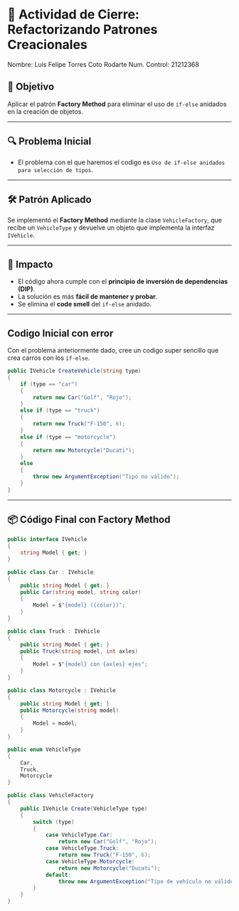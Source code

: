 # 🧪 Actividad de Cierre: Refactorizando Patrones Creacionales  
Nombre: Luis Felipe Torres Coto Rodarte
Num. Control: 21212368

## 🎯 Objetivo
Aplicar el patrón **Factory Method** para eliminar el uso de `if-else` anidados en la creación de objetos.

---

## 🔍 Problema Inicial
- El problema con el que haremos el codigo es `Uso de if-else anidados para selección de tipos`.

---

## 🛠 Patrón Aplicado
Se implementó el **Factory Method** mediante la clase `VehicleFactory`, que recibe un `VehicleType` y devuelve un objeto que implementa la interfaz `IVehicle`.

---

## 🔄 Impacto
- El código ahora cumple con el **principio de inversión de dependencias (DIP)**.
- La solución es más **fácil de mantener y probar**.
- Se elimina el **code smell** del `if-else` anidado.

---
## Codigo Inicial con error  
Con el problema anteriormente dado, cree un codigo super sencillo que crea carros con los `if-else`.
```csharp
public IVehicle CreateVehicle(string type)
{
    if (type == "car")
    {
        return new Car("Golf", "Rojo");
    }
    else if (type == "truck")
    {
        return new Truck("F-150", 6);
    }
    else if (type == "motorcycle")
    {
        return new Motorcycle("Ducati");
    }
    else
    {
        throw new ArgumentException("Tipo no válido");
    }
}
```

---

## 📦 Código Final con Factory Method

```csharp
public interface IVehicle
{
    string Model { get; }
}

public class Car : IVehicle
{
    public string Model { get; }
    public Car(string model, string color)
    {
        Model = $"{model} ({color})";
    }
}

public class Truck : IVehicle
{
    public string Model { get; }
    public Truck(string model, int axles)
    {
        Model = $"{model} con {axles} ejes";
    }
}

public class Motorcycle : IVehicle
{
    public string Model { get; }
    public Motorcycle(string model)
    {
        Model = model;
    }
}

public enum VehicleType
{
    Car,
    Truck,
    Motorcycle
}

public class VehicleFactory
{
    public IVehicle Create(VehicleType type)
    {
        switch (type)
        {
            case VehicleType.Car:
                return new Car("Golf", "Rojo");
            case VehicleType.Truck:
                return new Truck("F-150", 6);
            case VehicleType.Motorcycle:
                return new Motorcycle("Ducati");
            default:
                throw new ArgumentException("Tipo de vehículo no válido");
        }
    }
}
```
